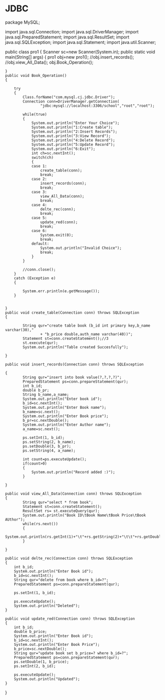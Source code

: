 # JDBC

package MySQL;

import java.sql.Connection;
import java.sql.DriverManager;
import java.sql.PreparedStatement;
import java.sql.ResultSet;
import java.sql.SQLException;
import java.sql.Statement;
import java.util.Scanner;

public class pro1 
{
	Scanner sc=new Scanner(System.in);
	public static void main(String[] args)
	{
		pro1 obj=new pro1();
		//obj.insert_records();
		//obj.view_All_Data();
		obj.Book_Operation();

	}
	public void Book_Operation()
	{
		
		try 
		{
			Class.forName("com.mysql.cj.jdbc.Driver");
			Connection conn=DriverManager.getConnection(
					"jdbc:mysql://localhost:3306/school","root","root");
			
			while(true)
			{
				System.out.println("Enter Your Choice");
				System.out.println("1:Create table");
				System.out.println("2:Insert Records");
				System.out.println("3:View Record");
				System.out.println("4:Delete Record");
				System.out.println("5:Update Record");
				System.out.println("6:Exit");
				int ch=sc.nextInt();
				switch(ch)
				{
				case 1:
					create_table(conn);
					break;
				case 2:
					insert_records(conn);
					break;
				case 3:
					view_All_Data(conn);
					break;
				case 4:
					delte_rec(conn);
					break;
				case 5:
					update_red(conn);
					break;
				case 6:
					System.exit(0);
					break;
				default:
					System.out.println("Invalid Choice");
					break;
				}
			}
			
			//conn.close();
		} 
		catch (Exception e) 
		{
			
			System.err.println(e.getMessage());
		} 
		
		
	}
	public void create_table(Connection conn) throws SQLException
	{
		
			String qur="create table book (b_id int primary key,b_name varchar(30),"
					+ "b_price double,auth_name varchar(40))";
			Statement st=conn.createStatement();//3
			st.execute(qur);
			System.out.println("Table created Succesfully");

	}

	public void insert_records(Connection conn) throws SQLException

	{
			String qur="insert into book value(?,?,?,?)";
			PreparedStatement ps=conn.prepareStatement(qur);
			int b_id;
			double b_pr;
			String b_name,a_name;
			System.out.println("Enter book id");
			b_id=sc.nextInt();
			System.out.println("Enter Book name");
			b_name=sc.next();
			System.out.println("Enter Book price");
			b_pr=sc.nextDouble();
			System.out.println("Enter Author name");
			a_name=sc.next();
			
			ps.setInt(1, b_id);
			ps.setString(2, b_name);
			ps.setDouble(3, b_pr);
			ps.setString(4, a_name);
			
			int count=ps.executeUpdate();
			if(count>0)
			{
				System.out.println("Record added :)");
			}
			
	}

	public void view_All_Data(Connection conn) throws SQLException 
	{
			String qur="select * from book";
			Statement st=conn.createStatement();
			ResultSet rs= st.executeQuery(qur);
			System.out.println("Book ID\tBook Name\tBook Price\tBook AUthor");
			while(rs.next())
			{
				System.out.println(rs.getInt(1)+"\t"+rs.getString(2)+"\t\t"+rs.getDouble(3)+"\t\t"+rs.getString(4));
			}
		
	}
	
	public void delte_rec(Connection conn) throws SQLException
	{
		int b_id;
		System.out.println("Enter Book id");
		b_id=sc.nextInt();
		String qur="delete from book where b_id=?";
		PreparedStatement ps=conn.prepareStatement(qur);
		
		ps.setInt(1, b_id);
		
		ps.executeUpdate();
		System.out.println("Deleted");
	}

	public void update_red(Connection conn) throws SQLException
	{
		int b_id;
		double b_price;
		System.out.println("Enter Book id");
		b_id=sc.nextInt();
		System.out.println("Enter Book Price");
		b_price=sc.nextDouble();
		String qur="update book set b_price=? where b_id=?";
		PreparedStatement ps=conn.prepareStatement(qur);
		ps.setDouble(1, b_price);
		ps.setInt(2, b_id);
		
		ps.executeUpdate();
		System.out.println("Updated");
	}
}
